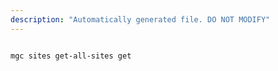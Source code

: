 ```yaml
---
description: "Automatically generated file. DO NOT MODIFY"
---
```


```cli

mgc sites get-all-sites get

```